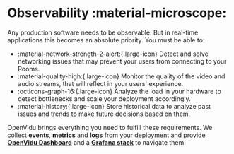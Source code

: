 # Observability :material-microscope:

Any production software needs to be observable. But in real-time applications this becomes an absolute priority. You must be able to:

- :material-network-strength-2-alert:{.large-icon} Detect and solve networking issues that may prevent your users from connecting to your Rooms.
- :material-quality-high:{.large-icon} Monitor the quality of the video and audio streams, that will reflect in your users' experience.
- :octicons-graph-16:{.large-icon} Analyze the load in your hardware to detect bottlenecks and scale your deployment accordingly.
- :material-history:{.large-icon} Store historical data to analyze past issues and trends to make future decisions based on them.

OpenVidu brings everything you need to fulfill these requirements. We collect **events**, **metrics** and **logs** from your deployment and provide [**OpenVidu Dashboard**](openvidu-dashboard.md) and a [**Grafana stack**](grafana-stack.md) to navigate them.